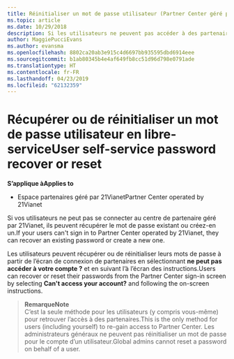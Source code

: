 ```yaml
---
title: Réinitialiser un mot de passe utilisateur (Partner Center géré par 21Vianet)
ms.topic: article
ms.date: 10/29/2018
description: Si les utilisateurs ne peuvent pas accéder à des partenaires, vous pouvez récupérer ou réinitialiser leurs mots de passe à partir de l’écran de connexion.
author: MaggiePucciEvans
ms.author: evansma
ms.openlocfilehash: 8802ca20ab3e915c4d6697bb935595dbd6914eee
ms.sourcegitcommit: b1ab80345b4e4af649fb8cc51d96d798e0791ade
ms.translationtype: HT
ms.contentlocale: fr-FR
ms.lasthandoff: 04/23/2019
ms.locfileid: "62132359"
---
```

# <a name="user-self-service-password-recover-or-reset"></a><span data-ttu-id="5fa30-103">Récupérer ou de réinitialiser un mot de passe utilisateur en libre-service</span><span class="sxs-lookup"><span data-stu-id="5fa30-103">User self-service password recover or reset</span></span>

<span data-ttu-id="5fa30-104">**S’applique à**</span><span class="sxs-lookup"><span data-stu-id="5fa30-104">**Applies to**</span></span>

-   <span data-ttu-id="5fa30-105">Espace partenaires géré par 21Vianet</span><span class="sxs-lookup"><span data-stu-id="5fa30-105">Partner Center operated by 21Vianet</span></span>


<span data-ttu-id="5fa30-106">Si vos utilisateurs ne peut pas se connecter au centre de partenaire géré par 21Vianet, ils peuvent récupérer le mot de passe existant ou créez-en un.</span><span class="sxs-lookup"><span data-stu-id="5fa30-106">If your users can't sign in to Partner Center operated by 21Vianet, they can recover an existing password or create a new one.</span></span> 

<span data-ttu-id="5fa30-107">Les utilisateurs peuvent récupérer ou de réinitialiser leurs mots de passe à partir de l’écran de connexion de partenaires en sélectionnant **ne peut pas accéder à votre compte ?** et en suivant l’à l’écran des instructions.</span><span class="sxs-lookup"><span data-stu-id="5fa30-107">Users can recover or reset their passwords from the Partner Center sign-in screen by selecting **Can't access your account?** and following the on-screen instructions.</span></span> 

><span data-ttu-id="5fa30-108">**Remarque**</span><span class="sxs-lookup"><span data-stu-id="5fa30-108">**Note**</span></span><br><span data-ttu-id="5fa30-109">C’est la seule méthode pour les utilisateurs (y compris vous-même) pour retrouver l’accès à des partenaires.</span><span class="sxs-lookup"><span data-stu-id="5fa30-109">This is the only method for users (including yourself) to re-gain access to Partner Center.</span></span> <span data-ttu-id="5fa30-110">Les administrateurs généraux ne peuvent pas réinitialiser un mot de passe pour le compte d’un utilisateur.</span><span class="sxs-lookup"><span data-stu-id="5fa30-110">Global admins cannot reset a password on behalf of a user.</span></span>



 




